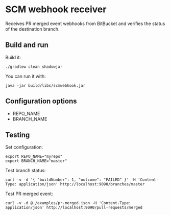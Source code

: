 SCM webhook receiver
====================

Receives PR merged event webhooks from BitBucket and verifies the status of the destination branch. 

## Build and run

Build it:

	./gradlew clean shadowjar

You can run it with:

	java -jar build/libs/scmwebhook.jar

## Configuration options

* REPO_NAME
* BRANCH_NAME

## Testing

Set configuration:

    export REPO_NAME="myrepo"
    export BRANCH_NAME="master"

Test branch status:

    curl -v -d '{ "buildNumber": 1, "outcome": "FAILED" }' -H 'Content-Type: application/json' http://localhost:9090/branches/master

Test PR merged event:

    curl -v -d @./examples/pr-merged.json -H 'Content-Type: application/json' http://localhost:9090/pull-requests/merged
